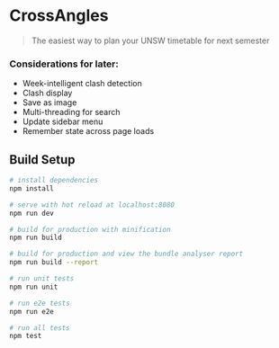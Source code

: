 # CrossAngles

> The easiest way to plan your UNSW timetable for next semester

### Considerations for later:
* Week-intelligent clash detection
* Clash display
* Save as image
* Multi-threading for search
* Update sidebar menu
* Remember state across page loads

## Build Setup

``` bash
# install dependencies
npm install

# serve with hot reload at localhost:8080
npm run dev

# build for production with minification
npm run build

# build for production and view the bundle analyser report
npm run build --report

# run unit tests
npm run unit

# run e2e tests
npm run e2e

# run all tests
npm test
```

